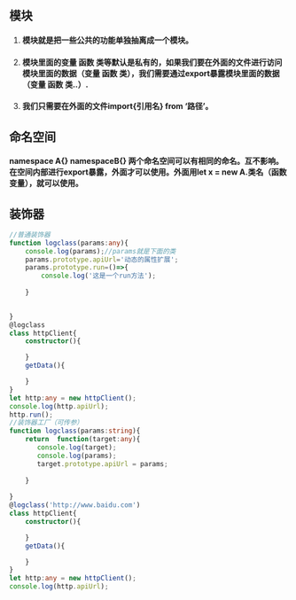 ## 模块

1. #### 模块就是把一些公共的功能单独抽离成一个模块。

2. #### 模块里面的变量 函数 类等默认是私有的，如果我们要在外面的文件进行访问模块里面的数据（变量  函数  类），我们需要通过export暴露模块里面的数据（变量 函数 类..）.

3. #### 我们只需要在外面的文件import{引用名} from ‘路径’。

## 命名空间

#### namespace A{} namespaceB{} 两个命名空间可以有相同的命名。互不影响。在空间内部进行export暴露，外面才可以使用。外面用let x = new A.类名（函数 变量），就可以使用。

## 装饰器

```typescript
//普通装饰器
function logclass(params:any){
    console.log(params);//params就是下面的类
    params.prototype.apiUrl='动态的属性扩展';
    params.prototype.run=()=>{
        console.log('这是一个run方法');
        
    }

    
}
@logclass
class httpClient{
    constructor(){

    }
    getData(){

    }
}
let http:any = new httpClient();
console.log(http.apiUrl);
http.run();
//装饰器工厂（可传参）
function logclass(params:string){
    return  function(target:any){
       console.log(target);
       console.log(params);
       target.prototype.apiUrl = params;
        
    }
    
}
@logclass('http://www.baidu.com')
class httpClient{
    constructor(){

    }
    getData(){

    }
}
let http:any = new httpClient();
console.log(http.apiUrl);
```

